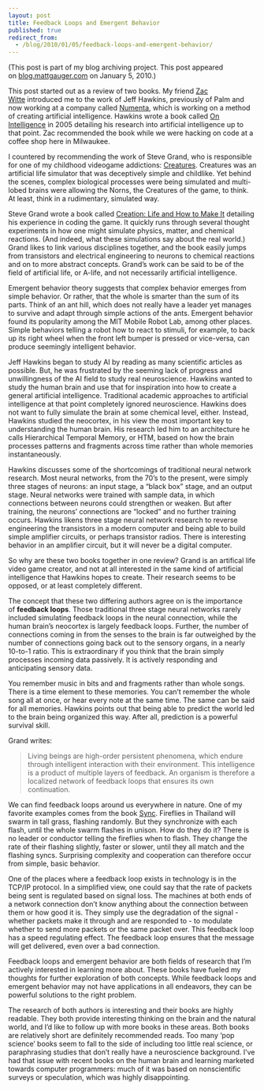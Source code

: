 ```yaml
---
layout: post
title: Feedback Loops and Emergent Behavior
published: true
redirect_from:
  - /blog/2010/01/05/feedback-loops-and-emergent-behavior/
---
```


(This post is part of my blog archiving project. This post appeared on [blog.mattgauger.com](http://blog.mattgauger.com/2010/01/05/emergent-behavior/) on January 5, 2010.)

This post started out as a review of two books. My friend [Zac Witte](http://www.youtube.com/watch?v=vO_O4AD1MhI) introduced me to the work of Jeff Hawkins, previously of Palm and now working at a company called [Numenta](http://numenta.com/), which is working on a method of creating artificial intelligence. Hawkins wrote a book called [On Intelligence](http://www.amazon.com/gp/product/0805078533) in 2005 detailing his research into artificial intelligence up to that point. Zac recommended the book while we were hacking on code at a coffee shop here in Milwaukee.

I countered by recommending the work of Steve Grand, who is responsible for one of my childhood videogame addictions: [Creatures](http://en.wikipedia.org/wiki/Creatures_%28artificial_life_program%29 "link to Wikipedia entry"). Creatures was an artificial life simulator that was deceptively simple and childlike. Yet behind the scenes, complex biological processes were being simulated and multi-lobed brains were allowing the Norns, the Creatures of the game, to think. At least, think in a rudimentary, simulated way.

Steve Grand wrote a book called [Creation: Life and How to Make It](http://www.amazon.com/gp/product/0674011139) detailing his experience in coding the game. It quickly runs through several thought experiments in how one might simulate physics, matter, and chemical reactions. (And indeed, what these simulations say about the real world.) Grand likes to link various disciplines together, and the book easily jumps from transistors and electrical engineering to neurons to chemical reactions and on to more abstract concepts. Grand’s work can be said to be of the field of artificial life, or A-life, and not necessarily artificial intelligence.

Emergent behavior theory suggests that complex behavior emerges from simple behavior. Or rather, that the whole is smarter than the sum of its parts. Think of an ant hill, which does not really have a leader yet manages to survive and adapt through simple actions of the ants. Emergent behavior found its popularity among the MIT Mobile Robot Lab, among other places. Simple behaviors telling a robot how to react to stimuli, for example, to back up its right wheel when the front left bumper is pressed or vice-versa, can produce seemingly intelligent behavior.

Jeff Hawkins began to study AI by reading as many scientific articles as possible. But, he was frustrated by the seeming lack of progress and unwillingness of the AI field to study real neuroscience. Hawkins wanted to study the human brain and use that for inspiration into how to create a general artificial intelligence. Traditional academic approaches to artificial intelligence at that point completely ignored neuroscience. Hawkins does not want to fully simulate the brain at some chemical level, either. Instead, Hawkins studied the neocortex, in his view the most important key to understanding the human brain. His research led him to an architecture he calls Hierarchical Temporal Memory, or HTM, based on how the brain processes patterns and fragments across time rather than whole memories instantaneously.

Hawkins discusses some of the shortcomings of traditional neural network research. Most neural networks, from the 70’s to the present, were simply three stages of neurons: an input stage, a “black box” stage, and an output stage. Neural networks were trained with sample data, in which connections between neurons could strengthen or weaken. But after training, the neurons’ connections are “locked” and no further training occurs. Hawkins likens three stage neural network research to reverse engineering the transistors in a modern computer and being able to build simple amplifier circuits, or perhaps transistor radios. There is interesting behavior in an amplifier circuit, but it will never be a digital computer.

So why are these two books together in one review? Grand is an artifical life video game creator, and not at all interested in the same kind of artificial intelligence that Hawkins hopes to create. Their research seems to be opposed, or at least completely different.

The concept that these two differing authors agree on is the importance of **feedback loops**. Those traditional three stage neural networks rarely included simulating feedback loops in the neural connection, while the human brain’s neocortex is largely feedback loops. Further, the number of connections coming in from the senses to the brain is far outweighed by the number of connections going back out to the sensory organs, in a nearly 10-to-1 ratio. This is extraordinary if you think that the brain simply processes incoming data passively. It is actively responding and anticipating sensory data.

You remember music in bits and and fragments rather than whole songs. There is a time element to these memories. You can’t remember the whole song all at once, or hear every note at the same time. The same can be said for all memories. Hawkins points out that being able to predict the world led to the brain being organized this way. After all, prediction is a powerful survival skill.

Grand writes:

> Living beings are high-order persistent phenomena, which endure through intelligent interaction with their environment. This intelligence is a product of multiple layers of feedback. An organism is therefore a localized network of feedback loops that ensures its own continuation.

We can find feedback loops around us everywhere in nature. One of my favorite examples comes from the book [Sync](http://www.amazon.com/gp/product/0786887214). Fireflies in Thailand will swarm in tall grass, flashing randomly. But they synchronize with each flash, until the whole swarm flashes in unison. How do they do it? There is no leader or conductor telling the fireflies when to flash. They change the rate of their flashing slightly, faster or slower, until they all match and the flashing syncs. Surprising complexity and cooperation can therefore occur from simple, basic behavior.

One of the places where a feedback loop exists in technology is in the TCP/IP protocol. In a simplified view, one could say that the rate of packets being sent is regulated based on signal loss. The machines at both ends of a network connection don’t know anything about the connection between them or how good it is. They simply use the degradation of the signal - whether packets make it through and are responded to - to modulate whether to send more packets or the same packet over. This feedback loop has a speed regulating effect. The feedback loop ensures that the message will get delivered, even over a bad connection.

Feedback loops and emergent behavior are both fields of research that I’m actively interested in learning more about. These books have fueled my thoughts for further exploration of both concepts. While feedback loops and emergent behavior may not have applications in all endeavors, they can be powerful solutions to the right problem.

The research of both authors is interesting and their books are highly readable. They both provide interesting thinking on the brain and the natural world, and I’d like to follow up with more books in these areas. Both books are relatively short are definitely recommended reads. Too many ‘pop science’ books seem to fall to the side of including too little real science, or paraphrasing studies that don’t really have a neuroscience background. I’ve had that issue with recent books on the human brain and learning marketed towards computer programmers: much of it was based on nonscientific surveys or speculation, which was highly disappointing.
